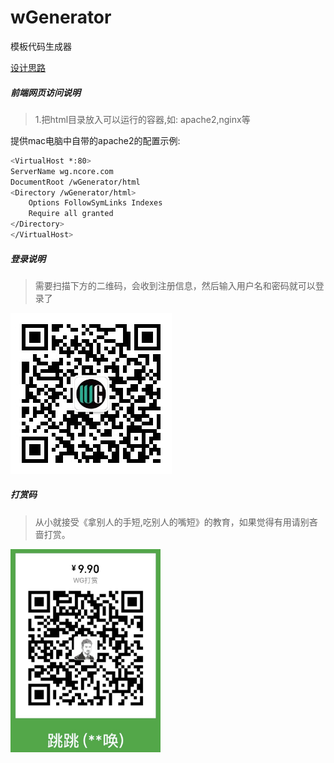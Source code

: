 # wGenerator
模板代码生成器

<a href="wGenerator首秀.md">设计思路</a>



##### 前端网页访问说明

> 1.把html目录放入可以运行的容器,如: apache2,nginx等

提供mac电脑中自带的apache2的配置示例:

``` sh
<VirtualHost *:80>
ServerName wg.ncore.com
DocumentRoot /wGenerator/html
<Directory /wGenerator/html>
    Options FollowSymLinks Indexes
    Require all granted
</Directory>
</VirtualHost>
```



##### 登录说明

>需要扫描下方的二维码，会收到注册信息，然后输入用户名和密码就可以登录了

![注册二维码](attachments/qrcode_for_gh_98eb4fe90b4d_258.jpg)

##### 打赏码

> 从小就接受《拿别人的手短,吃别人的嘴短》的教育，如果觉得有用请别吝啬打赏。

<img src="attachments/dashang.png" style="width:240px;"/>